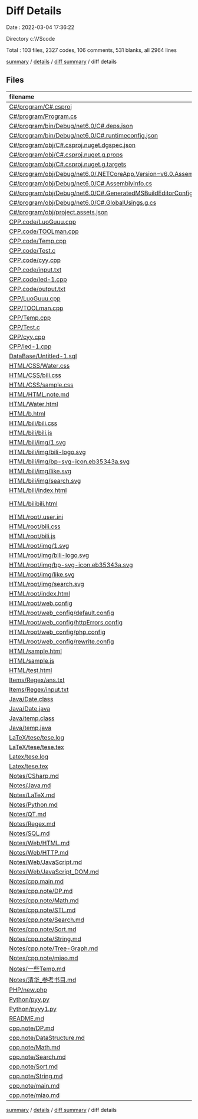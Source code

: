 # Diff Details

Date : 2022-03-04 17:36:22

Directory c:\VScode

Total : 103 files,  2327 codes, 106 comments, 531 blanks, all 2964 lines

[summary](results.md) / [details](details.md) / [diff summary](diff.md) / diff details

## Files
| filename | language | code | comment | blank | total |
| :--- | :--- | ---: | ---: | ---: | ---: |
| [C#/program/C#.csproj](/C#/program/C#.csproj) | XML | 9 | 0 | 0 | 9 |
| [C#/program/Program.cs](/C#/program/Program.cs) | C# | 11 | 0 | 0 | 11 |
| [C#/program/bin/Debug/net6.0/C#.deps.json](/C#/program/bin/Debug/net6.0/C#.deps.json) | JSON | 23 | 0 | 0 | 23 |
| [C#/program/bin/Debug/net6.0/C#.runtimeconfig.json](/C#/program/bin/Debug/net6.0/C#.runtimeconfig.json) | JSON | 9 | 0 | 0 | 9 |
| [C#/program/obj/C#.csproj.nuget.dgspec.json](/C#/program/obj/C#.csproj.nuget.dgspec.json) | JSON | 60 | 0 | 0 | 60 |
| [C#/program/obj/C#.csproj.nuget.g.props](/C#/program/obj/C#.csproj.nuget.g.props) | XML | 15 | 0 | 0 | 15 |
| [C#/program/obj/C#.csproj.nuget.g.targets](/C#/program/obj/C#.csproj.nuget.g.targets) | XML | 2 | 0 | 0 | 2 |
| [C#/program/obj/Debug/net6.0/.NETCoreApp,Version=v6.0.AssemblyAttributes.cs](/C#/program/obj/Debug/net6.0/.NETCoreApp,Version=v6.0.AssemblyAttributes.cs) | C# | 3 | 1 | 1 | 5 |
| [C#/program/obj/Debug/net6.0/C#.AssemblyInfo.cs](/C#/program/obj/Debug/net6.0/C#.AssemblyInfo.cs) | C# | 9 | 10 | 5 | 24 |
| [C#/program/obj/Debug/net6.0/C#.GeneratedMSBuildEditorConfig.editorconfig](/C#/program/obj/Debug/net6.0/C#.GeneratedMSBuildEditorConfig.editorconfig) | Properties | 10 | 1 | 0 | 11 |
| [C#/program/obj/Debug/net6.0/C#.GlobalUsings.g.cs](/C#/program/obj/Debug/net6.0/C#.GlobalUsings.g.cs) | C# | 7 | 1 | 1 | 9 |
| [C#/program/obj/project.assets.json](/C#/program/obj/project.assets.json) | JSON | 65 | 0 | 0 | 65 |
| [CPP.code/LuoGuuu.cpp](/CPP.code/LuoGuuu.cpp) | C++ | -29 | 0 | -3 | -32 |
| [CPP.code/TOOLman.cpp](/CPP.code/TOOLman.cpp) | C++ | -36 | 0 | -5 | -41 |
| [CPP.code/Temp.cpp](/CPP.code/Temp.cpp) | C++ | -5 | 0 | -2 | -7 |
| [CPP.code/Test.c](/CPP.code/Test.c) | C | -37 | 0 | -1 | -38 |
| [CPP.code/cyy.cpp](/CPP.code/cyy.cpp) | C++ | -33 | 0 | -2 | -35 |
| [CPP.code/input.txt](/CPP.code/input.txt) | Django txt | -1 | 0 | -1 | -2 |
| [CPP.code/led-1.cpp](/CPP.code/led-1.cpp) | C++ | -24 | 0 | -3 | -27 |
| [CPP.code/output.txt](/CPP.code/output.txt) | Django txt | -1 | 0 | 0 | -1 |
| [CPP/LuoGuuu.cpp](/CPP/LuoGuuu.cpp) | C++ | 29 | 0 | 3 | 32 |
| [CPP/TOOLman.cpp](/CPP/TOOLman.cpp) | C++ | 36 | 0 | 5 | 41 |
| [CPP/Temp.cpp](/CPP/Temp.cpp) | C++ | 21 | 0 | 2 | 23 |
| [CPP/Test.c](/CPP/Test.c) | C | 37 | 0 | 1 | 38 |
| [CPP/cyy.cpp](/CPP/cyy.cpp) | C++ | 12 | 0 | 3 | 15 |
| [CPP/led-1.cpp](/CPP/led-1.cpp) | C++ | 15 | 0 | 1 | 16 |
| [DataBase/Untitled-1.sql](/DataBase/Untitled-1.sql) | SQL | 0 | 0 | 1 | 1 |
| [HTML/CSS/Water.css](/HTML/CSS/Water.css) | CSS | 68 | 0 | 2 | 70 |
| [HTML/CSS/bili.css](/HTML/CSS/bili.css) | CSS | -196 | -20 | -27 | -243 |
| [HTML/CSS/sample.css](/HTML/CSS/sample.css) | CSS | 51 | 5 | 4 | 60 |
| [HTML/HTML.note.md](/HTML/HTML.note.md) | Markdown | -105 | 0 | -12 | -117 |
| [HTML/Water.html](/HTML/Water.html) | HTML | 26 | 0 | 3 | 29 |
| [HTML/b.html](/HTML/b.html) | HTML | 11 | 0 | 1 | 12 |
| [HTML/bili/bili.css](/HTML/bili/bili.css) | CSS | 469 | 37 | 57 | 563 |
| [HTML/bili/bili.js](/HTML/bili/bili.js) | JavaScript | 18 | 8 | 4 | 30 |
| [HTML/bili/img/1.svg](/HTML/bili/img/1.svg) | XML | 10 | 0 | 1 | 11 |
| [HTML/bili/img/bili-logo.svg](/HTML/bili/img/bili-logo.svg) | XML | 6 | 0 | 1 | 7 |
| [HTML/bili/img/bp-svg-icon.eb35343a.svg](/HTML/bili/img/bp-svg-icon.eb35343a.svg) | XML | 234 | 1 | 1 | 236 |
| [HTML/bili/img/like.svg](/HTML/bili/img/like.svg) | XML | 1 | 0 | 0 | 1 |
| [HTML/bili/img/search.svg](/HTML/bili/img/search.svg) | XML | 9 | 0 | 1 | 10 |
| [HTML/bili/index.html](/HTML/bili/index.html) | HTML | 259 | 2 | 11 | 272 |
| [HTML/bilibili.html](/HTML/bilibili.html) | Django HTML | -103 | 0 | -15 | -118 |
| [HTML/root/.user.ini](/HTML/root/.user.ini) | Ini | 1 | 0 | 0 | 1 |
| [HTML/root/bili.css](/HTML/root/bili.css) | CSS | 469 | 37 | 57 | 563 |
| [HTML/root/bili.js](/HTML/root/bili.js) | JavaScript | 18 | 8 | 4 | 30 |
| [HTML/root/img/1.svg](/HTML/root/img/1.svg) | XML | 10 | 0 | 1 | 11 |
| [HTML/root/img/bili-logo.svg](/HTML/root/img/bili-logo.svg) | XML | 6 | 0 | 1 | 7 |
| [HTML/root/img/bp-svg-icon.eb35343a.svg](/HTML/root/img/bp-svg-icon.eb35343a.svg) | XML | 234 | 1 | 1 | 236 |
| [HTML/root/img/like.svg](/HTML/root/img/like.svg) | XML | 1 | 0 | 0 | 1 |
| [HTML/root/img/search.svg](/HTML/root/img/search.svg) | XML | 9 | 0 | 1 | 10 |
| [HTML/root/index.html](/HTML/root/index.html) | HTML | 259 | 2 | 11 | 272 |
| [HTML/root/web.config](/HTML/root/web.config) | XML | 13 | 0 | 1 | 14 |
| [HTML/root/web_config/default.config](/HTML/root/web_config/default.config) | XML | 16 | 0 | 1 | 17 |
| [HTML/root/web_config/httpErrors.config](/HTML/root/web_config/httpErrors.config) | XML | 2 | 0 | 1 | 3 |
| [HTML/root/web_config/php.config](/HTML/root/web_config/php.config) | XML | 19 | 0 | 1 | 20 |
| [HTML/root/web_config/rewrite.config](/HTML/root/web_config/rewrite.config) | XML | 4 | 0 | 1 | 5 |
| [HTML/sample.html](/HTML/sample.html) | HTML | 40 | 2 | 3 | 45 |
| [HTML/sample.js](/HTML/sample.js) | JavaScript | 0 | 0 | 1 | 1 |
| [HTML/test.html](/HTML/test.html) | HTML | 35 | 0 | 6 | 41 |
| [Items/Regex/ans.txt](/Items/Regex/ans.txt) | Django txt | -300 | 0 | -1 | -301 |
| [Items/Regex/input.txt](/Items/Regex/input.txt) | Django txt | -316 | 0 | -1 | -317 |
| [Java/Date.class](/Java/Date.class) | Java | 8 | 0 | 0 | 8 |
| [Java/Date.java](/Java/Date.java) | Java | 11 | 0 | 3 | 14 |
| [Java/temp.class](/Java/temp.class) | Java | 13 | 0 | 0 | 13 |
| [Java/temp.java](/Java/temp.java) | Java | 10 | 0 | 1 | 11 |
| [LaTeX/tese/tese.log](/LaTeX/tese/tese.log) | Log | 296 | 0 | 13 | 309 |
| [LaTeX/tese/tese.tex](/LaTeX/tese/tese.tex) | LaTeX | 7 | 0 | 2 | 9 |
| [Latex/tese.log](/Latex/tese.log) | Log | -283 | 0 | -13 | -296 |
| [Latex/tese.tex](/Latex/tese.tex) | LaTeX | -4 | 0 | 0 | -4 |
| [Notes/CSharp.md](/Notes/CSharp.md) | Markdown | 3 | 0 | 3 | 6 |
| [Notes/Java.md](/Notes/Java.md) | Markdown | 2 | 0 | 1 | 3 |
| [Notes/LaTeX.md](/Notes/LaTeX.md) | Markdown | 9 | 0 | 7 | 16 |
| [Notes/Python.md](/Notes/Python.md) | Markdown | 18 | 0 | 10 | 28 |
| [Notes/QT.md](/Notes/QT.md) | Markdown | 3 | 0 | 3 | 6 |
| [Notes/Regex.md](/Notes/Regex.md) | Markdown | 60 | 0 | 29 | 89 |
| [Notes/SQL.md](/Notes/SQL.md) | Markdown | 3 | 0 | 2 | 5 |
| [Notes/Web/HTML.md](/Notes/Web/HTML.md) | Markdown | 244 | 0 | 58 | 302 |
| [Notes/Web/HTTP.md](/Notes/Web/HTTP.md) | Markdown | 0 | 0 | 1 | 1 |
| [Notes/Web/JavaScript.md](/Notes/Web/JavaScript.md) | Markdown | 13 | 0 | 7 | 20 |
| [Notes/Web/JavaScript_DOM.md](/Notes/Web/JavaScript_DOM.md) | Markdown | 167 | 0 | 84 | 251 |
| [Notes/cpp.main.md](/Notes/cpp.main.md) | Markdown | 278 | 0 | 75 | 353 |
| [Notes/cpp.note/DP.md](/Notes/cpp.note/DP.md) | Markdown | 64 | 0 | 15 | 79 |
| [Notes/cpp.note/Math.md](/Notes/cpp.note/Math.md) | Markdown | 290 | 0 | 58 | 348 |
| [Notes/cpp.note/STL.md](/Notes/cpp.note/STL.md) | Markdown | 224 | 0 | 89 | 313 |
| [Notes/cpp.note/Search.md](/Notes/cpp.note/Search.md) | Markdown | 71 | 0 | 13 | 84 |
| [Notes/cpp.note/Sort.md](/Notes/cpp.note/Sort.md) | Markdown | 30 | 0 | 7 | 37 |
| [Notes/cpp.note/String.md](/Notes/cpp.note/String.md) | Markdown | 139 | 0 | 40 | 179 |
| [Notes/cpp.note/Tree-Graph.md](/Notes/cpp.note/Tree-Graph.md) | Markdown | 6 | 0 | 6 | 12 |
| [Notes/cpp.note/miao.md](/Notes/cpp.note/miao.md) | Markdown | 50 | 0 | 18 | 68 |
| [Notes/一些Temp.md](/Notes/%E4%B8%80%E4%BA%9BTemp.md) | Markdown | 48 | 0 | 13 | 61 |
| [Notes/清华_参考书目.md](/Notes/%E6%B8%85%E5%8D%8E_%E5%8F%82%E8%80%83%E4%B9%A6%E7%9B%AE.md) | Markdown | 130 | 0 | 122 | 252 |
| [PHP/new.php](/Web/PHP/new.php) | PHP | 0 | 0 | 1 | 1 |
| [Python/pyy.py](/Python/pyy.py) | Python | 24 | 10 | 2 | 36 |
| [Python/pyyy1.py](/Python/pyyy1.py) | Python | -1 | 0 | 0 | -1 |
| [README.md](/README.md) | Markdown | 24 | 0 | 14 | 38 |
| [cpp.note/DP.md](/cpp.note/DP.md) | Markdown | -65 | 0 | -14 | -79 |
| [cpp.note/DataStructure.md](/cpp.note/DataStructure.md) | Markdown | -234 | 0 | -89 | -323 |
| [cpp.note/Math.md](/cpp.note/Math.md) | Markdown | -228 | 0 | -41 | -269 |
| [cpp.note/Search.md](/cpp.note/Search.md) | Markdown | -69 | 0 | -11 | -80 |
| [cpp.note/Sort.md](/cpp.note/Sort.md) | Markdown | -28 | 0 | -6 | -34 |
| [cpp.note/String.md](/cpp.note/String.md) | Markdown | -155 | 0 | -39 | -194 |
| [cpp.note/main.md](/cpp.note/main.md) | Markdown | -286 | 0 | -62 | -348 |
| [cpp.note/miao.md](/cpp.note/miao.md) | Markdown | -50 | 0 | -18 | -68 |

[summary](results.md) / [details](details.md) / [diff summary](diff.md) / diff details